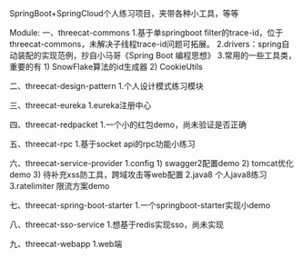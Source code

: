SpringBoot+SpringCloud个人练习项目，夹带各种小工具，等等

Module:
一、threecat-commons
1.基于单springboot filter的trace-id，位于threecat-commons，未解决子线程trace-id问题可拓展。
2.drivers：spring自动装配的实现范例，抄自小马哥《Spring Boot 编程思想》
3.常用的一些工具类，重要的有
    1) SnowFlake算法的id生成器
    2) CookieUtils

二、threecat-design-pattern
1.个人设计模式练习模块

三、threecat-eureka
1.eureka注册中心

四、threecat-redpacket
1.一个小的红包demo，尚未验证是否正确

五、threecat-rpc
1.基于socket api的rpc功能小练习

六、threecat-service-provider
1.config
    1) swagger2配置demo
    2) tomcat优化demo
    3) 待补充xss防工具，跨域攻击等web配置
2.java8 个人java8练习
3.ratelimiter 限流方案demo

七、threecat-spring-boot-starter
1.一个springboot-starter实现小demo

八、threecat-sso-service
1.想基于redis实现sso，尚未实现

九、threecat-webapp
1.web端
